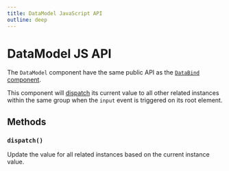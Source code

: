 ```yaml
---
title: DataModel JavaScript API
outline: deep
---
```


# DataModel JS API

The `DataModel` component have the same public API as the [`DataBind` component](../DataBind/js-api.md).

This component will [dispatch](#dispatch) its current value to all other related instances within the same group when the `input` event is triggered on its root element.

## Methods

### `dispatch()`

Update the value for all related instances based on the current instance value.

